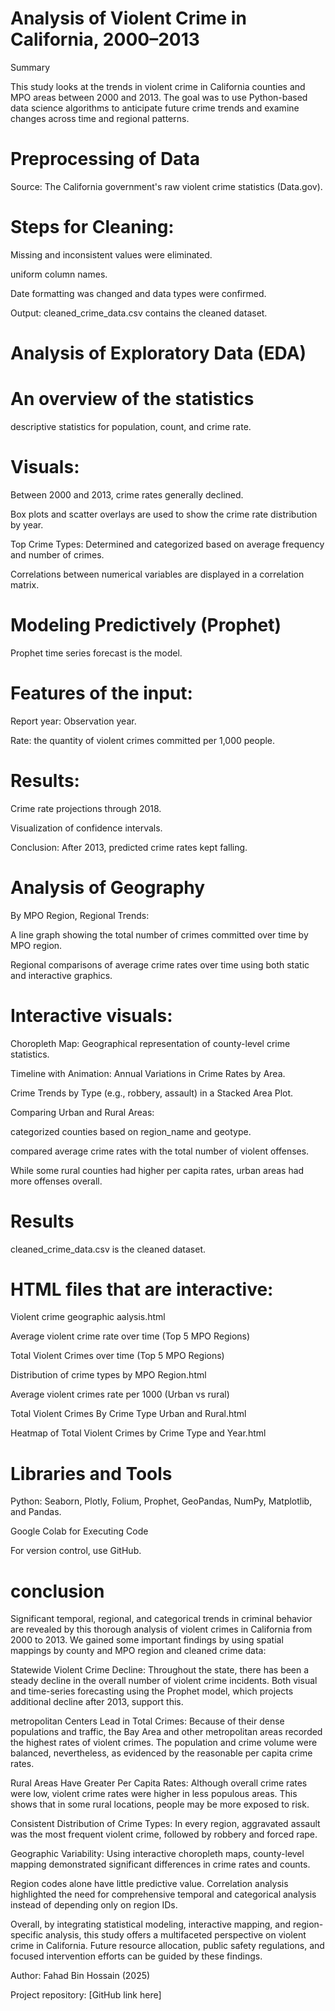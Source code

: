 # Analysis of Violent Crime in California, 2000–2013

Summary

This study looks at the trends in violent crime in California counties and MPO areas between 2000 and 2013. The goal was to use Python-based data science algorithms to anticipate future crime trends and examine changes across time and regional patterns.

# Preprocessing of Data

Source: The California government's raw violent crime statistics (Data.gov).

# Steps for Cleaning:

Missing and inconsistent values were eliminated.

uniform column names.

Date formatting was changed and data types were confirmed.

Output: cleaned_crime_data.csv contains the cleaned dataset.

# Analysis of Exploratory Data (EDA)

# An overview of the statistics

descriptive statistics for population, count, and crime rate.

# Visuals:

Between 2000 and 2013, crime rates generally declined.

Box plots and scatter overlays are used to show the crime rate distribution by year.

Top Crime Types: Determined and categorized based on average frequency and number of crimes.

Correlations between numerical variables are displayed in a correlation matrix.

# Modeling Predictively (Prophet)

Prophet time series forecast is the model.

# Features of the input:

Report year: Observation year.

Rate: the quantity of violent crimes committed per 1,000 people.

# Results:

Crime rate projections through 2018.

Visualization of confidence intervals.

Conclusion: After 2013, predicted crime rates kept falling.

# Analysis of Geography

By MPO Region, Regional Trends:

A line graph showing the total number of crimes committed over time by MPO region.

Regional comparisons of average crime rates over time using both static and interactive graphics.

# Interactive visuals:

Choropleth Map: Geographical representation of county-level crime statistics.

Timeline with Animation: Annual Variations in Crime Rates by Area.

Crime Trends by Type (e.g., robbery, assault) in a Stacked Area Plot.

Comparing Urban and Rural Areas:

categorized counties based on region_name and geotype.

compared average crime rates with the total number of violent offenses.

While some rural counties had higher per capita rates, urban areas had more offenses overall.

# Results

cleaned_crime_data.csv is the cleaned dataset.

# HTML files that are interactive:

Violent crime geographic aalysis.html

Average violent crime rate over time (Top 5 MPO Regions)

Total Violent Crimes over time (Top 5 MPO Regions)

Distribution of crime types by MPO Region.html

Average violent crimes rate per 1000 (Urban vs rural)

Total Violent Crimes By Crime Type Urban and Rural.html

Heatmap of Total Violent Crimes by Crime Type and Year.html

# Libraries and Tools

Python: Seaborn, Plotly, Folium, Prophet, GeoPandas, NumPy, Matplotlib, and Pandas.

Google Colab for Executing Code 

For version control, use GitHub.

# conclusion

Significant temporal, regional, and categorical trends in criminal behavior are revealed by this thorough analysis of violent crimes in California from 2000 to 2013. We gained some important findings by using spatial mappings by county and MPO region and cleaned crime data:

Statewide Violent Crime Decline: Throughout the state, there has been a steady decline in the overall number of violent crime incidents. Both visual and time-series forecasting using the Prophet model, which projects additional decline after 2013, support this.

metropolitan Centers Lead in Total Crimes: Because of their dense populations and traffic, the Bay Area and other metropolitan areas recorded the highest rates of violent crimes. The population and crime volume were balanced, nevertheless, as evidenced by the reasonable per capita crime rates.

Rural Areas Have Greater Per Capita Rates: Although overall crime rates were low, violent crime rates were higher in less populous areas. This shows that in some rural locations, people may be more exposed to risk.

Consistent Distribution of Crime Types: In every region, aggravated assault was the most frequent violent crime, followed by robbery and forced rape.

Geographic Variability: Using interactive choropleth maps, county-level mapping demonstrated significant differences in crime rates and counts.

Region codes alone have little predictive value. Correlation analysis highlighted the need for comprehensive temporal and categorical analysis instead of depending only on region IDs.

Overall, by integrating statistical modeling, interactive mapping, and region-specific analysis, this study offers a multifaceted perspective on violent crime in California. Future resource allocation, public safety regulations, and focused intervention efforts can be guided by these findings.

Author: Fahad Bin Hossain (2025)

Project repository: [GitHub link here]
